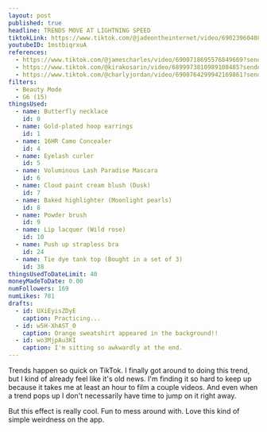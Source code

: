 ```yaml
---
layout: post
published: true
headline: TRENDS MOVE AT LIGHTNING SPEED
tiktokLink: https://www.tiktok.com/@jadeontheinternet/video/6902396040800914693?sender_device=pc&sender_web_id=6891999718790268421&is_from_webapp=1
youtubeID: 1mstbiqrxuA
references:
  - https://www.tiktok.com/@jamescharles/video/6900718695576849669?sender_device=pc&sender_web_id=6891999718790268421&is_from_webapp=1
  - https://www.tiktok.com/@kirakosarin/video/6899973810989108485?sender_device=pc&sender_web_id=6891999718790268421&is_from_webapp=1
  - https://www.tiktok.com/@charlyjordan/video/6900764299942169861?sender_device=pc&sender_web_id=6891999718790268421&is_from_webapp=1
filters:
  - Beauty Mode
  - G6 (15)
thingsUsed:
  - name: Butterfly necklace
    id: 0
  - name: Gold-plated hoop earrings
    id: 1
  - name: 16HR Camo Concealer
    id: 4
  - name: Eyelash curler
    id: 5
  - name: Voluminous Lash Paradise Mascara
    id: 6
  - name: Cloud paint cream blush (Dusk)
    id: 7
  - name: Baked highlighter (Moonlight pearls)
    id: 8
  - name: Powder brush
    id: 9
  - name: Lip lacquer (Wild rose)
    id: 10
  - name: Push up strapless bra
    id: 24
  - name: Tie dye tank top (Bought in a set of 3)
    id: 38
thingsUsedToDateLimit: 40
moneyMadeToDate: 0.00
numFollowers: 169
numLikes: 781
drafts:
  - id: UXiEyisZDyE
    caption: Practicing...
  - id: w5H-XhAST_0
    caption: Orange sweatshirt appeared in the background!!
  - id: wo3MjpAu3KI
    caption: I'm sitting so awkwardly at the end.
---
```


Trends happen so quick on TikTok. I finally got around to doing this trend, but I kind of already feel like it's old news. I'm finding it so hard to keep up because it takes me at least an hour to film a couple videos. And even when a trend pops up I don't necessarily have time to jump on it right away.

But this effect is really cool. Fun to mess around with. Love this kind of simple weirdness on the app.
